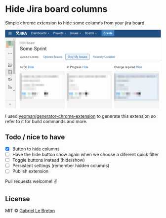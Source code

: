 # Hide Jira board columns

Simple chrome extension to hide some columns from your jira board.

![Jira example](/doc/jira-example.png)

I used [yeoman/generator-chrome-extension](https://github.com/yeoman/generator-chrome-extension) to generate this extension so refer to it for build commands and more.

## Todo / nice to have

- [x] Button to hide columns
- [ ] Have the hide button show again when we choose a diferent quick filter
- [ ] Toggle buttons instead (hide/show)
- [ ] Persistent settings (remember hidden columns)
- [ ] Publish extension

Pull requests welcome! :v:

## License

MIT © [Gabriel Le Breton](https://gableroux.com/)
